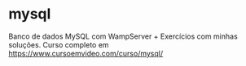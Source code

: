 # mysql
 Banco de dados MySQL com WampServer + Exercícios com minhas soluções. Curso completo em https://www.cursoemvideo.com/curso/mysql/
